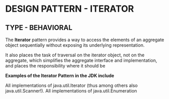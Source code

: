 DESIGN PATTERN - ITERATOR
==============
TYPE - BEHAVIORAL
--------------

The **Iterator** pattern provides a way to access the elements of an aggregate object sequentially without exposing its underlying
representation.

It also places the task of traversal on the iterator object, not on the aggregate, which simplifies the 
aggregate interface and implementation, and places the responsibility where it should be

**Examples of the Iterator Pattern in the JDK include**

 All implementations of java.util.Iterator (thus among others also java.util.Scanner!).
 All implementations of java.util.Enumeration
